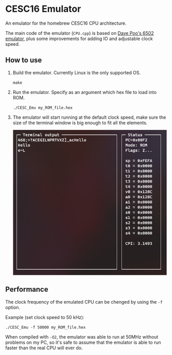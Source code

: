 # CESC16 Emulator
An emulator for the homebrew CESC16 CPU architecture.

The main code of the emulator (`CPU.cpp`) is based on [Dave Poo's 6502 emulator](https://www.youtube.com/playlist?list=PLLwK93hM93Z13TRzPx9JqTIn33feefl37), plus some improvements for adding IO and adjustable clock speed.

## How to use
1. Build the emulator. Currently Linux is the only supported OS.
    ```
    make
    ```
2. Run the emulator. Specify as an argument which hex file to load into ROM.
    ```
    ./CESC_Emu my_ROM_file.hex
    ```
3. The emulator will start running at the default clock speed, make sure the size of the terminal window is big enough to fit all the elements.

    ![Demo](https://github.com/p-rivero/CESC16-emulator/blob/main/demo/demo.png?raw=true)


## Performance
The clock frequency of the emulated CPU can be chenged by using the `-f` option.

Example (set clock speed to 50 kHz):
```
./CESC_Emu -f 50000 my_ROM_file.hex
```

When compiled with `-O2`, the emulator was able to run at 50MHz without problems on my PC, so it's safe to assume that the emulator is able to run faster than the real CPU will ever do.
